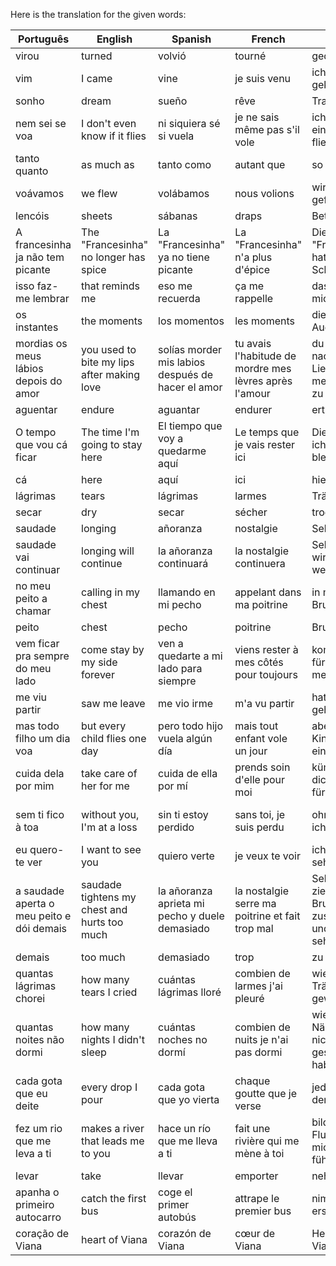 

Here is the translation for the given words:

| Português | English | Spanish | French | German | Valencian | Italian |
|-----------|---------|---------|--------|--------|-----------|---------|
| virou | turned | volvió | tourné | gedreht | va girar | girato |
| vim | I came | vine | je suis venu | ich bin gekommen | vaig vindre | sono venuto |
| sonho | dream | sueño | rêve | Traum | somni | sogno |
| nem sei se voa | I don't even know if it flies | ni siquiera sé si vuela | je ne sais même pas s'il vole | ich weiß nicht einmal, ob es fliegt | ni tan sols sé si vola | non so nemmeno se vola |
| tanto quanto | as much as | tanto como | autant que | so viel wie | tant com | tanto quanto |
| voávamos | we flew | volábamos | nous volions | wir sind geflogen | volàvem | volavamo |
| lencóis | sheets | sábanas | draps | Bettlaken | llençols | lenzuola |
| A francesinha ja não tem picante | The "Francesinha" no longer has spice | La "Francesinha" ya no tiene picante | La "Francesinha" n'a plus d'épice | Die "Francesinha" hat keine Schärfe mehr | La "Francesinha" ja no té picant | La "Francesinha" non ha più piccantezza |
| isso faz-me lembrar | that reminds me | eso me recuerda | ça me rappelle | das erinnert mich | això em recorda | questo mi ricorda |
| os instantes | the moments | los momentos | les moments | die Augenblicke | els instants | gli istanti |
| mordias os meus lábios depois do amor | you used to bite my lips after making love | solías morder mis labios después de hacer el amor | tu avais l'habitude de mordre mes lèvres après l'amour | du pflegtest nach dem Liebesspiel meine Lippen zu beißen | mossegaves els meus llavis després de l'amor | mordevi le mie labbra dopo l'amore |
| aguentar | endure | aguantar | endurer | ertragen | aguantar | sopportare |
| O tempo que vou cá ficar | The time I'm going to stay here | El tiempo que voy a quedarme aquí | Le temps que je vais rester ici | Die Zeit, die ich hier bleiben werde | El temps que estaré aquí | Il tempo che rimarrò qui |
| cá | here | aquí | ici | hier | ací | qui |
| lágrimas | tears | lágrimas | larmes | Tränen | llàgrimes | lacrime |
| secar | dry | secar | sécher | trocknen | assecar | asciugare |
| saudade | longing | añoranza | nostalgie | Sehnsucht | anhel | nostalgia |
| saudade vai continuar | longing will continue | la añoranza continuará | la nostalgie continuera | Sehnsucht wird weitergehen | la nostalgia continuarà | la nostalgia continuerà |
| no meu peito a chamar | calling in my chest | llamando en mi pecho | appelant dans ma poitrine | in meiner Brust rufend | cridant al meu pit | chiamando nel mio petto |
| peito | chest | pecho | poitrine | Brust | pit | petto |
| vem ficar pra sempre do meu lado | come stay by my side forever | ven a quedarte a mi lado para siempre | viens rester à mes côtés pour toujours | komm bleib für immer an meiner Seite | vineu quedar per sempre al meu costat | vieni a stare per sempre al mio fianco |
| me viu partir | saw me leave | me vio irme | m'a vu partir | hat mich gehen sehen | em va veure marxar | mi ha visto partire |
| mas todo filho um dia voa | but every child flies one day | pero todo hijo vuela algún día | mais tout enfant vole un jour | aber jedes Kind fliegt eines Tages | però tot fill vola algun dia | ma ogni figlio vola un giorno |
| cuida dela por mim | take care of her for me | cuida de ella por mí | prends soin d'elle pour moi | kümmere dich um sie für mich | cuida'n d'ella per mi | prenditi cura di lei per me |
| sem ti fico à toa | without you, I'm at a loss | sin ti estoy perdido | sans toi, je suis perdu | ohne dich bin ich ratlos | sense tu, estic despistat | senza di te sono confuso |
| eu quero-te ver | I want to see you | quiero verte | je veux te voir | ich will dich sehen | et vull veure | voglio vederti |
| a saudade aperta o meu peito e dói demais | saudade tightens my chest and hurts too much | la añoranza aprieta mi pecho y duele demasiado | la nostalgie serre ma poitrine et fait trop mal | Sehnsucht zieht meine Brust zusammen und tut zu sehr weh | la nostalgia apreta el meu pit i fa mal de debò | la nostalgia stringe il mio petto e fa troppo male |
| demais | too much | demasiado | trop | zu viel | massa | troppo |
| quantas lágrimas chorei | how many tears I cried | cuántas lágrimas lloré | combien de larmes j'ai pleuré | wie viele Tränen ich geweint habe | quantes llàgrimes he plorat | quante lacrime ho versato |
| quantas noites não dormi | how many nights I didn't sleep | cuántas noches no dormí | combien de nuits je n'ai pas dormi | wie viele Nächte ich nicht geschlafen habe | quantes nits no he dormit | quante notti non ho dormito |
| cada gota que eu deite | every drop I pour | cada gota que yo vierta | chaque goutte que je verse | jeder Tropfen, den ich gieße | cada gota que jo vessi | ogni goccia che verso |
| fez um rio que me leva a ti | makes a river that leads me to you | hace un río que me lleva a ti | fait une rivière qui me mène à toi | bildet einen Fluss, der mich zu dir führt | fa un riu que em porta a tu | fa un fiume che mi porta da te |
| levar | take | llevar | emporter | nehmen | prendre | prendere |
| apanha o primeiro autocarro | catch the first bus | coge el primer autobús | attrape le premier bus | nimm den ersten Bus | agafa el primer autobús | prendi il primo autobus |
| coração de Viana | heart of Viana | corazón de Viana | cœur de Viana | Herz von Viana | cor de Viana | cuore di Viana |
